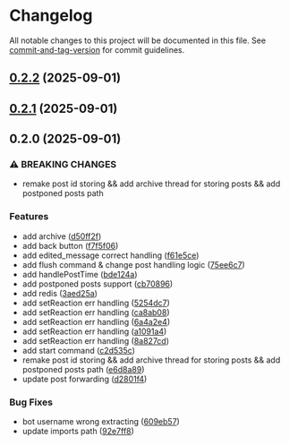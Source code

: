 # Changelog

All notable changes to this project will be documented in this file. See [commit-and-tag-version](https://github.com/absolute-version/commit-and-tag-version) for commit guidelines.

## [0.2.2](https://github.com/Jagmesh/postula/compare/v0.2.0...v0.2.2) (2025-09-01)

## [0.2.1](https://github.com/Jagmesh/postula/compare/v0.2.7...v0.2.1) (2025-09-01)

## 0.2.0 (2025-09-01)

### ⚠ BREAKING CHANGES

* remake post id storing && add archive thread for storing posts && add postponed posts path

### Features

* add archive ([d50ff2f](https://github.com/Jagmesh/postula/commit/d50ff2fdf4a6608f2a1118f06c2f6e4bd5563133))
* add back button ([f7f5f06](https://github.com/Jagmesh/postula/commit/f7f5f061b2f2299ae95f9218872d2f6670d53b85))
* add edited_message correct handling ([f61e5ce](https://github.com/Jagmesh/postula/commit/f61e5cec4d113346eecb343ba17d7826c676cfe9))
* add flush command & change post handling logic ([75ee6c7](https://github.com/Jagmesh/postula/commit/75ee6c7ac161d0fdf5ec0a0377a1e08ce1d68275))
* add handlePostTime ([bde124a](https://github.com/Jagmesh/postula/commit/bde124a608117b88bd8fae914ffc803fac042f2d))
* add postponed posts support ([cb70896](https://github.com/Jagmesh/postula/commit/cb708969182b3a94e249dd9f64d6e96f2d33ca86))
* add redis ([3aed25a](https://github.com/Jagmesh/postula/commit/3aed25aa2ed951971db25f0bc1d794feb1269bfa))
* add setReaction err handling ([5254dc7](https://github.com/Jagmesh/postula/commit/5254dc7a740d9735e14f68310533b28bc49f8217))
* add setReaction err handling ([ca8ab08](https://github.com/Jagmesh/postula/commit/ca8ab08d7c1e628335a1bd4c937d3cbf0b0800b9))
* add setReaction err handling ([6a4a2e4](https://github.com/Jagmesh/postula/commit/6a4a2e4abce346b438fd0121f9e71b09f7b10c0c))
* add setReaction err handling ([a1091a4](https://github.com/Jagmesh/postula/commit/a1091a443fbaffd921765e85ed6b7a63164f513b))
* add setReaction err handling ([8a827cd](https://github.com/Jagmesh/postula/commit/8a827cdd8a034c57059f79e71ea2e3afda2f3d69))
* add start command ([c2d535c](https://github.com/Jagmesh/postula/commit/c2d535c010227074296181aae4aa6e3c2c9a0c3e))
* remake post id storing && add archive thread for storing posts && add postponed posts path ([e6d8a89](https://github.com/Jagmesh/postula/commit/e6d8a897e3bce728f88a0a005b6ece9cd370c4c5))
* update post forwarding ([d2801f4](https://github.com/Jagmesh/postula/commit/d2801f40472247e60a90fd0b66617b42961479fb))


### Bug Fixes

* bot username wrong extracting ([609eb57](https://github.com/Jagmesh/postula/commit/609eb572338970aac81f644d5bb21551df74ceda))
* update imports path ([92e7ff8](https://github.com/Jagmesh/postula/commit/92e7ff8803d07c2faf08fdb896835c5e4c4da015))
